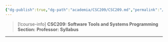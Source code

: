 ```yaml
---
{"dg-publish":true,"dg-path":"academia/CSC209/CSC209.md","permalink":"/academia/csc-209/csc-209/","tags":["university","cs","course-page"],"created":"2024-06-22T16:06:08.039-07:00","updated":"2024-06-22T17:20:35.329-07:00"}
---
```


> [!course-info] **CSC209: Software Tools and Systems Programming**
> **Section:** 
> **Professor:** 
> **Syllabus**

---

